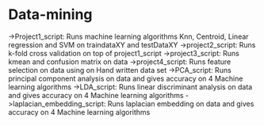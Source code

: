 # Data-mining
->Project1_script: Runs machine learning algorithms Knn, Centroid, Linear regression and SVM on traindataXY and testDataXY
->project2_script: Runs k-fold cross validation on top of project1_script
->project3_script: Runs kmean and confusion matrix on data
->project4_script: Runs feature selection on data using on Hand written data set
->PCA_script: Runs principal component analysis on data and gives accuracy on 4 Machine learning algorithms
->LDA_script: Runs linear discriminant analysis on data and gives accuracy on 4 Machine learning algorithms
->laplacian_embedding_script: Runs laplacian embedding on data and gives accuracy on 4 Machine learning algorithms
